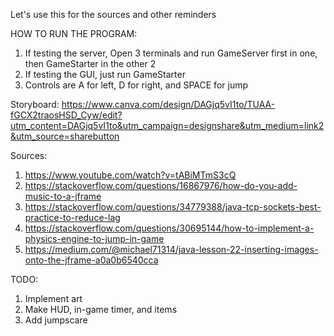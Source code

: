 Let's use this for the sources and other reminders

HOW TO RUN THE PROGRAM:

1. If testing the server, Open 3 terminals and run GameServer first in one, then GameStarter in the other 2
2. If testing the GUI, just run GameStarter
3. Controls are A for left, D for right, and SPACE for jump

Storyboard: https://www.canva.com/design/DAGjq5vI1to/TUAA-fGCX2traosHSD_Cyw/edit?utm_content=DAGjq5vI1to&utm_campaign=designshare&utm_medium=link2&utm_source=sharebutton

Sources:

1. https://www.youtube.com/watch?v=tABiMTmS3cQ
2. https://stackoverflow.com/questions/16867976/how-do-you-add-music-to-a-jframe
3. https://stackoverflow.com/questions/34779388/java-tcp-sockets-best-practice-to-reduce-lag
4. https://stackoverflow.com/questions/30695144/how-to-implement-a-physics-engine-to-jump-in-game
5. https://medium.com/@michael71314/java-lesson-22-inserting-images-onto-the-jframe-a0a0b6540cca

TODO:

1. Implement art
2. Make HUD, in-game timer, and items
3. Add jumpscare
